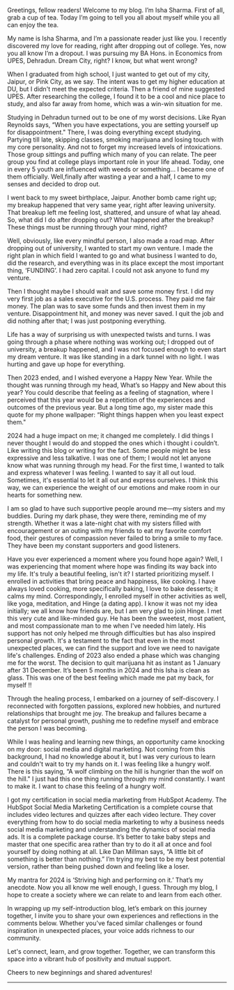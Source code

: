 Greetings, fellow readers! Welcome to my blog. I’m Isha Sharma. First of all, grab a cup of tea. Today I’m going to tell you all about myself while you all can enjoy the tea.

My name is Isha Sharma, and I’m a passionate reader just like you. I recently discovered my love for reading, right after dropping out of college. Yes, now you all know I’m a dropout. I was pursuing my BA Hons. in Economics from UPES, Dehradun. Dream City, right? I know, but what went wrong?

When I graduated from high school, I just wanted to get out of my city, Jaipur, or Pink City, as we say. The intent was to get my higher education at DU, but I didn't meet the expected criteria. Then a friend of mine suggested UPES. After researching the college, I found it to be a cool and nice place to study, and also far away from home, which was a win-win situation for me.

Studying in Dehradun turned out to be one of my worst decisions. Like Ryan Reynolds says, “When you have expectations, you are setting yourself up for disappointment." There, I was doing everything except studying. Partying till late, skipping classes, smoking marijuana and losing touch with my core personality. And not to forget my increased levels of intoxications. Those group sittings and puffing which many of you can relate. The peer group you find at college plays important role in your life ahead. Today, one in every 5 youth are influenced with weeds or something… I became one of them officially. 
Well,finally after wasting a year and a half, I came to my senses and decided to drop out.

I went back to my sweet birthplace, Jaipur. Another bomb came right up; my breakup happened that very same year, right after leaving university. That breakup left me feeling lost, shattered, and unsure of what lay ahead. So, what did I do after dropping out? What happened after the breakup? These things must be running through your mind, right?

Well, obviously, like every mindful person, I also made a road map. After dropping out of university, I wanted to start my own venture. I made the right plan in which field I wanted to go and what business I wanted to do, did the research, and everything was in its place except the most important thing, ‘FUNDING’. I had zero capital. I could not ask anyone to fund my venture.

Then I thought maybe I should wait and save some money first. I did my very first job as a sales executive for the U.S. process. They paid me fair money. The plan was to save some funds and then invest them in my venture. Disappointment hit, and money was never saved. I quit the job and did nothing after that; I was just postponing everything.

Life has a way of surprising us with unexpected twists and turns. I was going through a phase where nothing was working out; I dropped out of university, a breakup happened, and I was not focused enough to even start my dream venture. It was like standing in a dark tunnel with no light. I was hurting and gave up hope for everything.

Then 2023 ended, and I wished everyone a Happy New Year. While the thought was running through my head, What’s so Happy and New about this year? You could describe that feeling as a feeling of stagnation, where I perceived that this year would be a repetition of the experiences and outcomes of the previous year. But a long time ago, my sister made this quote for my phone wallpaper: “Right things happen when you least expect them." 

2024 had a huge impact on me; it changed me completely. I did things I never thought I would do and stopped the ones which i thought i couldn’t. Like writing this blog or writing for the fact. Some people might be less expressive and less talkative. I was one of them; I would not let anyone know what was running through my head. For the first time, I wanted to talk and express whatever I was feeling. I wanted to say it all out loud. Sometimes, it's essential to let it all out and express ourselves. I think this way, we can experience the weight of our emotions and make room in our hearts for something new.

I am so glad to have such supportive people around me—my sisters and my buddies. During my dark phase, they were there, reminding me of my strength. Whether it was a late-night chat with my sisters filled with encouragement or an outing with my friends to eat my favorite comfort food, their gestures of compassion never failed to bring a smile to my face. They have been my constant supporters and good listeners.

Have you ever experienced a moment where you found hope again? Well, I was experiencing that moment where hope was finding its way back into my life. It's truly a beautiful feeling, isn't it? I started prioritizing myself. I enrolled in activities that bring peace and happiness, like cooking. I have always loved cooking, more specifically baking, I love to bake desserts; it calms my mind. Correspondingly, I enrolled myself in other activities as well, like yoga, meditation, and Hinge (a dating app). I know it was not my idea initially; we all know how friends are, but I am very glad to join Hinge. I met this very cute and like-minded guy. He has been the sweetest, most patient, and most compassionate man to me when I've needed him lately. His support has not only helped me through difficulties but has also inspired personal growth. It's a testament to the fact that even in the most unexpected places, we can find the support and love we need to navigate life's challenges.
Ending of 2023 also ended a phase which was changing me for the worst. The decision to quit marijuana hit as instant as 1 January after 31 December. 
It’s been 5 months in 2024 and this Isha is clean as glass. This was one of the best feeling which made me pat my back, for myself !!

Through the healing process, I embarked on a journey of self-discovery. I reconnected with forgotten passions, explored new hobbies, and nurtured relationships that brought me joy. The breakup and failures became a catalyst for personal growth, pushing me to redefine myself and embrace the person I was becoming.

While I was healing and learning new things, an opportunity came knocking on my door: social media and digital marketing. Not coming from this background, I had no knowledge about it, but I was very curious to learn and couldn't wait to try my hands on it. I was feeling like a hungry wolf. There is this saying, “A wolf climbing on the hill is hungrier than the wolf on the hill." I just had this one thing running through my mind constantly. I want to make it. I want to chase this feeling of a hungry wolf.

I got my certification in social media marketing from HubSpot Academy. The HubSpot Social Media Marketing Certification is a complete course that includes video lectures and quizzes after each video lecture. They cover everything from how to do social media marketing to why a business needs social media marketing and understanding the dynamics of social media ads. It is a complete package course. It’s better to take baby steps and master that one specific area rather than try to do it all at once and fool yourself by doing nothing at all. Like Dan Millman says, “A little bit of something is better than nothing.” I’m trying my best to be my best potential version, rather than being pushed down and feeling like a loser.

My mantra for 2024 is ‘Striving high and performing on it.’ That’s my anecdote. Now you all know me well enough, I guess. Through my blog, I hope to create a society where we can relate to and learn from each other.

 In wrapping up my self-introduction blog, let’s embark on this journey together, I invite you to share your own experiences and reflections in the comments below. Whether you've faced similar challenges or found inspiration in unexpected places, your voice adds richness to our community.

Let's connect, learn, and grow together. Together, we can transform this space into a vibrant hub of positivity and mutual support.

Cheers to new beginnings and shared adventures!

---

